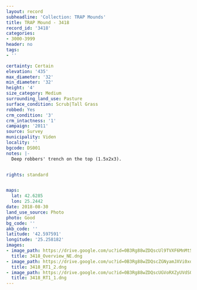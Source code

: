```yaml
---
layout: record
subheadline: 'Collection: TRAP Mounds'
title: TRAP Mound - 3418
record_id: '3418'
categories:
- 3000-3999
header: no
tags:
- ''

certainty: Certain
elevation: '435'
max_diameter: '32'
min_diameter: '32'
height: '4'
size_category: Medium
surrounding_land_use: Pasture
surface_condition: Scrub|Tall Grass
robbed: Yes
crm_condition: '3'
crm_intactness: '1'
campaign: '2011'
source: Survey
municipality: Viden
locality: ''
bgcode: DS001
notes: |-
  Deep robbers' trench on the top (1.5x2x3).


rights: standard


maps:
  lat: 42.6285
  lon: 25.2442
date: 2018-08-30
land_use_source: Photo
photo: Good
bg_code: ''
akb_code: ''
latitude: '42.597591'
longitude: '25.258182'
images:
- image_path: https://drive.google.com/uc?id=0B3Rg88wZDQscUl9TVXF6MnMtSFU
  title: 3418_Overview_NE.dng
- image_path: https://drive.google.com/uc?id=0B3Rg88wZDQscZGNyamJXVi0xd00
  title: 3418_RT1_2.dng
- image_path: https://drive.google.com/uc?id=0B3Rg88wZDQscUGVoRXZyUVdSQjg
  title: 3418_RT1_1.dng
---
```

